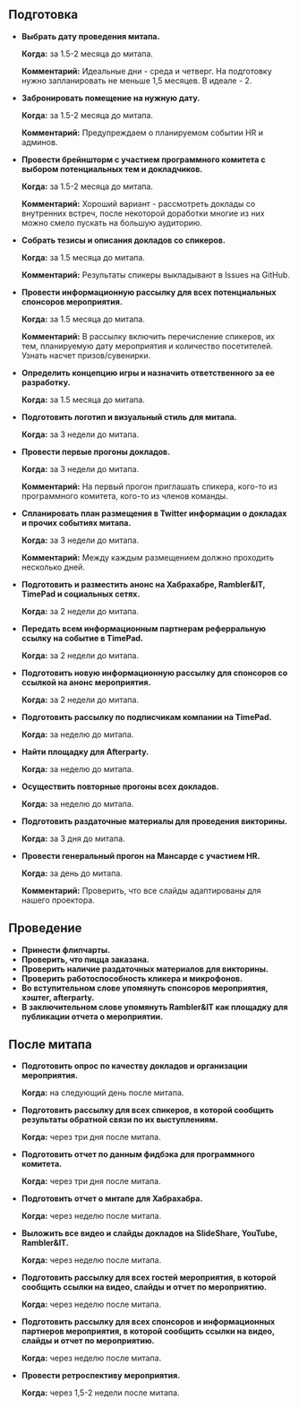 ## Подготовка

* **Выбрать дату проведения митапа.**

  **Когда:** за 1.5-2 месяца до митапа.
  
  **Комментарий:** Идеальные дни - среда и четверг. На подготовку нужно запланировать не меньше 1,5 месяцев. В идеале - 2.
  
* **Забронировать помещение на нужную дату.**

  **Когда:** за 1.5-2 месяца до митапа.

  **Комментарий:** Предупреждаем о планируемом событии HR и админов.

* **Провести брейншторм с участием программного комитета с выбором потенциальных тем и докладчиков.**

  **Когда:** за 1.5-2 месяца до митапа.

  **Комментарий:** Хороший вариант - рассмотреть доклады со внутренних встреч, после некоторой доработки многие из них можно смело пускать на большую аудиторию.

* **Собрать тезисы и описания докладов со спикеров.**

  **Когда:** за 1.5 месяца до митапа.

  **Комментарий:** Результаты спикеры выкладывают в Issues на GitHub.
  
* **Провести информационную рассылку для всех потенциальных спонсоров мероприятия.**

  **Когда:** за 1.5 месяца до митапа.

  **Комментарий:** В рассылку включить перечисление спикеров, их тем, планируемую дату мероприятия и количество посетителей. Узнать насчет призов/сувенирки.

* **Определить концепцию игры и назначить ответственного за ее разработку.**

  **Когда:** за 1.5 месяца до митапа.
  
* **Подготовить логотип и визуальный стиль для митапа.**

  **Когда:** за 3 недели до митапа.

* **Провести первые прогоны докладов.**

  **Когда:** за 3 недели до митапа.

  **Комментарий:** На первый прогон приглашать спикера, кого-то из программного комитета, кого-то из членов команды.

* **Спланировать план размещения в Twitter информации о докладах и прочих событиях митапа.**

  **Когда:** за 3 недели до митапа.

  **Комментарий:** Между каждым размещением должно проходить несколько дней.

* **Подготовить и разместить анонс на Хабрахабре, Rambler&IT, TimePad и социальных сетях.**

  **Когда:** за 2 недели до митапа.

* **Передать всем информационным партнерам реферральную ссылку на событие в TimePad.**

  **Когда:** за 2 недели до митапа.

* **Подготовить новую информационную рассылку для спонсоров со ссылкой на анонс мероприятия.**

  **Когда:** за 2 недели до митапа.

* **Подготовить рассылку по подписчикам компании на TimePad.**

  **Когда:** за неделю до митапа.

* **Найти площадку для Afterparty.**

  **Когда:** за неделю до митапа.

* **Осуществить повторные прогоны всех докладов.**

  **Когда:** за неделю до митапа.

* **Подготовить раздаточные материалы для проведения викторины.**

  **Когда:** за 3 дня до митапа.

* **Провести генеральный прогон на Мансарде с участием HR.**

  **Когда:** за день до митапа.

  **Комментарий:** Проверить, что все слайды адаптированы для нашего проектора.

## Проведение

* **Принести флипчарты.**
* **Проверить, что пицца заказана.**
* **Проверить наличие раздаточных материалов для викторины.**
* **Проверить работоспособность кликера и микрофонов.**
* **Во вступительном слове упомянуть спонсоров мероприятия, хэштег, afterparty.**
* **В заключительном слове упомянуть Rambler&IT как площадку для публикации отчета о мероприятии.**

## После митапа

* **Подготовить опрос по качеству докладов и организации мероприятия.**

  **Когда:** на следующий день после митапа.
  
* **Подготовить рассылку для всех спикеров, в которой сообщить результаты обратной связи по их выступлениям.**

  **Когда:** через три дня после митапа.
  
* **Подготовить отчет по данным фидбэка для программного комитета.**

  **Когда:** через три дня после митапа.
  
* **Подготовить отчет о митапе для Хабрахабра.**

  **Когда:** через неделю после митапа.
    
* **Выложить все видео и слайды докладов на SlideShare, YouTube, Rambler&IT.**

  **Когда:** через неделю после митапа.
  
* **Подготовить рассылку для всех гостей мероприятия, в которой сообщить ссылки на видео, слайды и отчет по мероприятию.**

  **Когда:** через неделю после митапа.
  
* **Подготовить рассылку для всех спонсоров и информационных партнеров мероприятия, в которой сообщить ссылки на видео, слайды и отчет по мероприятию.**

  **Когда:** через неделю после митапа.
  
* **Провести ретроспективу мероприятия.**

  **Когда:** через 1,5-2 недели после митапа.
